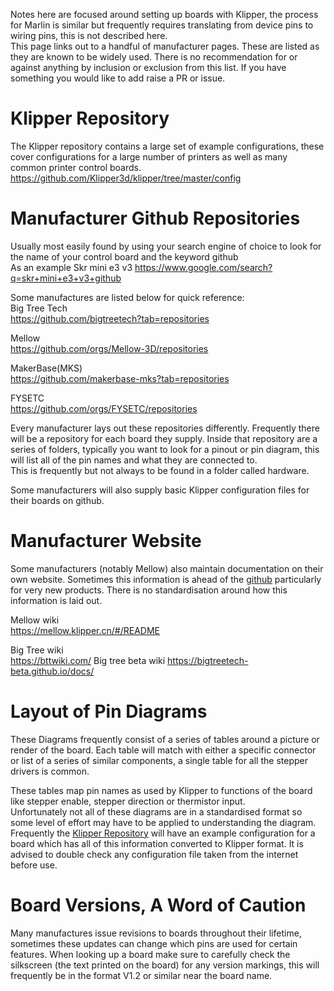 Notes here are focused around setting up boards with Klipper, the process for Marlin is similar but frequently requires translating from device pins to wiring pins, this is not described here.   
This page links out to a handful of manufacturer pages. These are listed as they are known to be widely used. There is no recommendation for or against anything by inclusion or exclusion from this list. If you have something you would like to add raise a PR or issue.

# Klipper Repository
The Klipper repository contains a large set of example configurations, these cover configurations for a large number of printers as well as many common printer control boards.
<https://github.com/Klipper3d/klipper/tree/master/config>

# Manufacturer Github Repositories
Usually most easily found by using your search engine of choice to look for the name of your control board and the keyword github   
As an example Skr mini e3 v3 <https://www.google.com/search?q=skr+mini+e3+v3+github>   

Some manufactures are listed below for quick reference:   
Big Tree Tech   
<https://github.com/bigtreetech?tab=repositories>   

Mellow   
<https://github.com/orgs/Mellow-3D/repositories>   

MakerBase(MKS)   
<https://github.com/makerbase-mks?tab=repositories>   

FYSETC   
<https://github.com/orgs/FYSETC/repositories>   

Every manufacturer lays out these repositories differently. Frequently there will be a repository for each board they supply.
Inside that repository are a series of folders, typically you want to look for a pinout or pin diagram, this will list all of the pin names and what they are connected to.   
This is frequently but not always to be found in a folder called hardware.   
   
Some manufacturers will also supply basic Klipper configuration files for their boards on github.

# Manufacturer Website
Some manufacturers (notably Mellow) also maintain documentation on their own website. Sometimes this information is ahead of the [github](#manufactuer-github-repositories) particularly for very new products.
There is no standardisation around how this information is laid out.

Mellow wiki   
<https://mellow.klipper.cn/#/README>   

Big Tree wiki   
<https://bttwiki.com/> 
Big tree beta wiki
<https://bigtreetech-beta.github.io/docs/>

# Layout of Pin Diagrams
These Diagrams frequently consist of a series of tables around a picture or render of the board.
Each table will match with either a specific connector or list of a series of similar components, a single table for all the stepper drivers is common.

These tables map pin names as used by Klipper to functions of the board like stepper enable, stepper direction or thermistor input.   
Unfortunately not all of these diagrams are in a standardised format so some level of effort may have to be applied to understanding the diagram. Frequently the [Klipper Repository](#klipper-repository) will have an example configuration for a board which has all of this information converted to Klipper format. It is advised to double check any configuration file taken from the internet before use.


# Board Versions, A Word of Caution
Many manufactures issue revisions to boards throughout their lifetime, sometimes these updates can change which pins are used for certain features.
When looking up a board make sure to carefully check the silkscreen (the text printed on the board) for any version markings, this will frequently be in the format V1.2 or similar near the board name.
